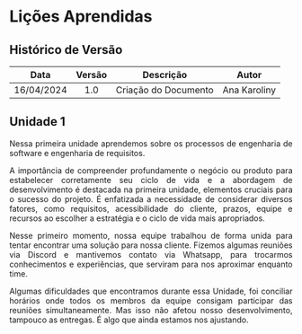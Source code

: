 # Lições Aprendidas

##  Histórico de Versão

| **Data** | **Versão** | **Descrição** | **Autor** |
| :--------: | :--------: | :--------:  | :--------: | 
| 16/04/2024 | 1.0 | Criação do Documento  | Ana Karoliny |

## Unidade 1
<p align="justify">
Nessa primeira unidade aprendemos sobre os processos de engenharia de software e engenharia de requisitos.
</p>

<p align="justify">
A importância de compreender profundamente o negócio ou produto para estabelecer corretamente seu ciclo de vida e a abordagem de desenvolvimento é destacada na primeira unidade, elementos cruciais para o sucesso do projeto. É enfatizada a necessidade de considerar diversos fatores, como requisitos, acessibilidade do cliente, prazos, equipe e recursos ao escolher a estratégia e o ciclo de vida mais apropriados.
</p>

<p align="justify">
Nesse primeiro momento, nossa equipe trabalhou de forma unida para tentar encontrar uma solução para nossa cliente. Fizemos algumas reuniões via Discord e mantivemos contato via Whatsapp, para trocarmos conhecimentos e experiências, que serviram para nos aproximar enquanto time. 
</p>

<p align="justify">
Algumas dificuldades que encontramos durante essa Unidade, foi conciliar horários onde todos os membros da equipe consigam participar das reuniões simultaneamente. Mas isso não afetou nosso desenvolvimento, tampouco as entregas. É algo que ainda estamos nos ajustando.
</p>